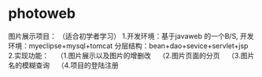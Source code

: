 # photoweb
图片展示项目：
  （适合初学者学习）
1.开发环境：基于javaweb 的一个B/S, 开发环境：myeclipse+mysql+tomcat 分层结构：bean+dao+sevice+servlet+jsp
2.实现功能：
    （1.图片展示以及图片的增删改
    （2.图片页面的分页
    （3.图片名的模糊查询
    （4.项目的登陆注册
